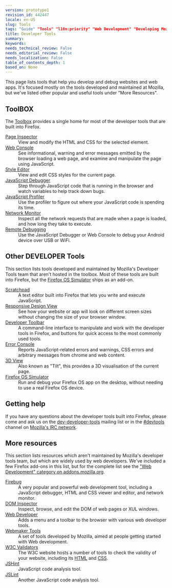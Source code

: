 ```yaml
---
version: prototype1
revision_id: 442447
locale: en-US
slug: Tools
tags: "Guide" "Tools" "l10n:priority" "Web Development" "Developing Mozilla" "Web Development:Tools"
title: Developer Tools
summary: 
keywords: 
needs_technical_review: False
needs_editorial_review: False
needs_localization: False
table_of_contents_depth: 1
based_on: None
---
```

<p>This page lists tools that help you develop and debug websites and web apps. It's focused mostly on the tools developed and maintained at Mozilla, but we've listed other popular and useful tools under "More Resources".</p>
<div class="cleared topicpage-table">
  <div class="section">
    <h2 class="Documentation" id="Documentation" name="Documentation">ToolBOX</h2>
    <p>The <a href="/en-US/docs/Tools/Toolbox" title="/en-US/docs/Tools/Toolbox">Toolbox</a> provides a single home for most of the developer tools that are built into Firefox.</p>
    <dl>
      <dt>
        <a href="/en-US/docs/Tools/Page_Inspector" title="Tools/Page_Inspector">Page Inspector</a></dt>
      <dd>
        View and modify the HTML and CSS for the selected element.</dd>
      <dt>
        <a href="/en-US/docs/Tools/Web_Console" title="Tools/Web_Console">Web Console </a></dt>
      <dd>
        See informational, warning and error messages emitted by the browser loading a web page, and examine and manipulate the page using JavaScript.</dd>
      <dt>
        <a href="/en-US/docs/Tools/Style_Editor" title="Tools/Style_Editor">Style Editor</a></dt>
      <dd>
        View and edit CSS styles for the current page.</dd>
      <dt>
        <a href="/en-US/docs/Tools/Debugger" title="Tools/Debugger">JavaScript Debugger</a></dt>
      <dd>
        Step through JavaScript code that is running in the browser and watch variables to help track down bugs.</dd>
      <dt>
        <a href="/en-US/docs/Tools/Profiler" title="Tools/Profiler">JavaScript Profiler</a></dt>
      <dd>
        Use the profiler to figure out where your JavaScript code is spending its time.</dd>
      <dt>
        <a href="/en-US/docs/Tools/Network_Monitor" title="Tools/Network_Monitor">Network Monitor</a></dt>
      <dd>
        Inspect all the network requests that are made when a page is loaded, and how long they take to execute.</dd>
      <dt>
        <a href="/en-US/docs/Tools/Remote_Debugging" title="Tools/Remote_Debugging">Remote Debugging</a></dt>
      <dd>
        Use the JavaScript Debugger or Web Console to debug your Android device over USB or WiFi.</dd>
    </dl>
    <h2 class="Documentation" id="Documentation" name="Documentation">Other DEVELOPER Tools</h2>
    <p>This section lists tools developed and maintained by Mozilla's Developer Tools team that aren't hosted in the toolbox. Most of these tools are built into Firefox, but the <a href="/en-US/docs/Tools/Firefox_OS_Simulator" title="/en-US/docs/Tools/Firefox_OS_Simulator">Firefox OS Simulator</a> ships as an add-on.</p>
    <dl>
      <dt>
        <a href="/en-US/docs/Tools/Scratchpad" title="Tools/Scratchpad">Scratchpad</a></dt>
      <dd>
        A text editor built into Firefox that lets you write and execute JavaScript.</dd>
      <dt>
        <a href="/en-us/docs/Tools/Responsive_Design_View" title="/en-us/docs/Tools/Responsive_Design_View">Responsive Design View</a></dt>
      <dd>
        See how your website or app will look on different screen sizes without changing the size of your browser window.</dd>
      <dt>
        <a href="https://developer.mozilla.org/en-US/docs/Tools/GCLI" title="en/Tools/GCLI">Developer Toolbar</a></dt>
      <dd>
        A command-line interface to manipulate and work with the developer tools in Firefox, and buttons for quick access to the most commonly used tools.</dd>
      <dt>
        <a href="https://developer.mozilla.org/en-US/docs/Error_Console" title="en/Error_Console">Error Console</a></dt>
      <dd>
        Reports JavaScript-related errors and warnings, CSS errors and arbitrary messages from chrome and web content.</dd>
      <dt>
        <a href="/en-US/docs/Tools/3D_View" title="Tools/3D_View">3D View</a></dt>
      <dd>
        Also known as "Tilt", this provides a 3D visualisation of the current page.</dd>
      <dt>
        <a href="/en-US/docs/Tools/Firefox_OS_Simulator" title="Tools/Firefox_OS_Simulator">Firefox OS Simulator</a></dt>
      <dd>
        Run and debug your Firefox OS app on the desktop, without needing to use a real Firefox OS device.</dd>
    </dl>
  </div>
  <div class="section">
    <h2 class="Community" id="Community" name="Community">Getting help</h2>
    <p>If you have any questions about the developer tools built into Firefox, please come and ask us on the <a href="https://lists.mozilla.org/listinfo/dev-developer-tools" title="https://lists.mozilla.org/listinfo/dev-developer-tools">dev-developer-tools</a> mailing list or in the <a href="http://mibbit.com/?channel=%23devtools&amp;server=irc.mozilla.org">#devtools</a> channel on <a href="http://irc.mozilla.org/">Mozilla's IRC network</a>.</p>
    <h2 class="Related_Topics" id="Related_Topics" name="Related_Topics">More resources</h2>
    <p>This section lists resources which aren't maintained by Mozilla's developer tools team, but which are widely used by web developers. We've included a few Firefox add-ons in this list, but for the complete list see the <a href="https://addons.mozilla.org/en-US/firefox/extensions/web-development/" title="https://addons.mozilla.org/en-US/firefox/extensions/web-development/">"Web Development" category on addons.mozilla.org</a>.</p>
    <dl>
      <dt>
        <a href="https://www.getfirebug.com/" title="Firebug">Firebug</a></dt>
      <dd>
        A very popular and powerful web development tool, including a JavaScript debugger, HTML and CSS viewer and editor, and network monitor.</dd>
      <dt>
        <a href="https://developer.mozilla.org/en-US/docs/DOM_Inspector" title="DOM_Inspector">DOM Inspector</a></dt>
      <dd>
        Inspect, browse, and edit the DOM of web pages or XUL windows.</dd>
      <dt>
        <a href="https://addons.mozilla.org/en-US/firefox/addon/web-developer/" title="Web-Developer">Web Developer</a></dt>
      <dd>
        Adds a menu and a toolbar to the browser with various web developer tools.</dd>
      <dt>
        <a href="https://webmaker.org/en-US/tools/" title="https://webmaker.org/en-US/tools/">Webmaker Tools</a></dt>
      <dd>
        A set of tools developed by Mozilla, aimed at people getting started with Web development.</dd>
      <dt>
        <a href="http://www.w3.org/Status.html" title="W3C">W3C Validators</a></dt>
      <dd>
        The W3C website hosts a number of tools to check the validity of your website, including its <a href="http://validator.w3.org/" title="http://validator.w3.org/">HTML</a> and <a href="http://jigsaw.w3.org/css-validator/" title="http://jigsaw.w3.org/css-validator/">CSS</a>.</dd>
      <dt>
        <a href="http://www.jshint.com/" title="JSHint">JSHint</a></dt>
      <dd>
        JavaScript code analysis tool.</dd>
      <dt>
        <a href="http://www.jslint.com/" title="JSLint">JSLint</a></dt>
      <dd>
        Another JavaScript code analysis tool.</dd>
    </dl>
    <p>&nbsp;</p>
  </div>
</div>
<p>&nbsp;</p>

